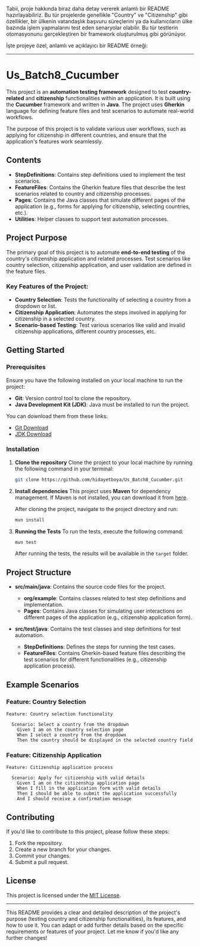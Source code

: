 Tabii, proje hakkında biraz daha detay vererek anlamlı bir README hazırlayabiliriz. Bu tür projelerde genellikle "Country" ve "Citizenship" gibi özellikler, bir ülkenin vatandaşlık başvuru süreçlerini ya da kullanıcıların ülke bazında işlem yapmalarını test eden senaryolar olabilir. Bu tür testlerin otomasyonunu gerçekleştiren bir framework oluşturulmuş gibi görünüyor.

İşte projeye özel, anlamlı ve açıklayıcı bir README örneği:

---

# Us\_Batch8\_Cucumber

This project is an **automation testing framework** designed to test **country-related** and **citizenship** functionalities within an application. It is built using the **Cucumber** framework and written in **Java**. The project uses **Gherkin** language for defining feature files and test scenarios to automate real-world workflows.

The purpose of this project is to validate various user workflows, such as applying for citizenship in different countries, and ensure that the application's features work seamlessly.

## Contents

* **StepDefinitions**: Contains step definitions used to implement the test scenarios.
* **FeatureFiles**: Contains the Gherkin feature files that describe the test scenarios related to country and citizenship processes.
* **Pages**: Contains the Java classes that simulate different pages of the application (e.g., forms for applying for citizenship, selecting countries, etc.).
* **Utilities**: Helper classes to support test automation processes.

## Project Purpose

The primary goal of this project is to automate **end-to-end testing** of the country's citizenship application and related processes. Test scenarios like country selection, citizenship application, and user validation are defined in the feature files.

### Key Features of the Project:

* **Country Selection**: Tests the functionality of selecting a country from a dropdown or list.
* **Citizenship Application**: Automates the steps involved in applying for citizenship in a selected country.
* **Scenario-based Testing**: Test various scenarios like valid and invalid citizenship applications, different country processes, etc.

## Getting Started

### Prerequisites

Ensure you have the following installed on your local machine to run the project:

* **Git**: Version control tool to clone the repository.
* **Java Development Kit (JDK)**: Java must be installed to run the project.

You can download them from these links:

* [Git Download](https://git-scm.com/)
* [JDK Download](https://www.oracle.com/java/technologies/javase-jdk11-downloads.html)

### Installation

1. **Clone the repository**
   Clone the project to your local machine by running the following command in your terminal:

   ```bash
   git clone https://github.com/hidayetboya/Us_Batch8_Cucumber.git
   ```

2. **Install dependencies**
   This project uses **Maven** for dependency management. If Maven is not installed, you can download it from [here](https://maven.apache.org/download.cgi).

   After cloning the project, navigate to the project directory and run:

   ```bash
   mvn install
   ```

3. **Running the Tests**
   To run the tests, execute the following command:

   ```bash
   mvn test
   ```

   After running the tests, the results will be available in the `target` folder.

## Project Structure

* **src/main/java**: Contains the source code files for the project.

  * **org/example**: Contains classes related to test step definitions and implementation.
  * **Pages**: Contains Java classes for simulating user interactions on different pages of the application (e.g., citizenship application form).
* **src/test/java**: Contains the test classes and step definitions for test automation.

  * **StepDefinitions**: Defines the steps for running the test cases.
  * **FeatureFiles**: Contains Gherkin-based feature files describing the test scenarios for different functionalities (e.g., citizenship application process).

## Example Scenarios

### Feature: Country Selection

```gherkin
Feature: Country selection functionality

  Scenario: Select a country from the dropdown
    Given I am on the country selection page
    When I select a country from the dropdown
    Then the country should be displayed in the selected country field
```

### Feature: Citizenship Application

```gherkin
Feature: Citizenship application process

  Scenario: Apply for citizenship with valid details
    Given I am on the citizenship application page
    When I fill in the application form with valid details
    Then I should be able to submit the application successfully
    And I should receive a confirmation message
```

## Contributing

If you'd like to contribute to this project, please follow these steps:

1. Fork the repository.
2. Create a new branch for your changes.
3. Commit your changes.
4. Submit a pull request.

## License

This project is licensed under the [MIT License](LICENSE).

---

This README provides a clear and detailed description of the project's purpose (testing country and citizenship functionalities), its features, and how to use it. You can adapt or add further details based on the specific requirements or features of your project. Let me know if you'd like any further changes!
